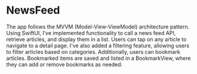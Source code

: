 # NewsFeed

The app follows the MVVM (Model-View-ViewModel) architecture pattern. Using SwiftUI, 
I’ve implemented functionality to call a news feed API, retrieve articles, and display them in a list. 
Users can tap on any article to navigate to a detail page. 
I've also added a filtering feature, allowing users to filter articles based on categories.
Additionally, users can bookmark articles. Bookmarked items are saved and listed in a BookmarkView, where they can add or remove bookmarks as needed.

